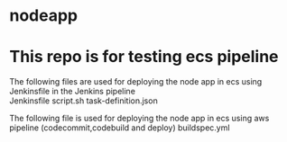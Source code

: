 # nodeapp

# This repo is for testing ecs pipeline
The following files are used for deploying the node app in ecs using Jenkinsfile in the Jenkins pipeline  
Jenkinsfile
script.sh
task-definition.json

The following file is used for deploying the node app in ecs using aws pipeline (codecommit,codebuild and deploy)
buildspec.yml
